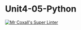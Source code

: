 # Unit4-05-Python
[![Mr Coxall's Super Linter](https://github.com/ICS3U-Programming-JosephK/Unit4-05-Python/workflows/Mr%20Coxall's%20Super%20Linter/badge.svg)](https://github.com/ICS3U-Programming-JosephK/Unit4-05-Python/actions/)
